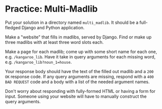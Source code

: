 # Practice: Multi-Madlib
Put your solution in a directory named `multi_madlib`.
It should be a full-fledged Django and Python application.

Make a "website" that fills in madlibs, served by Django.
Find or make up three madlibs with at least three word slots each.

Make a page for each madlib;
come up with some short name for each one, e.g. `/kangaroo_lib`.
Have it take in query arguments for each missing word, e.g. `/kangaroo_lib?noun_1=house`.

Your response body should have the text of the filled out madlib and a `200 OK` response code.
If any query arguments are missing, respond with a `400 BAD REQUEST` code and a body with a list of the needed argument names.

Don't worry about responding with fully-formed HTML or having a form for input.
Someone using your website will have to manually construct the query arguments.
